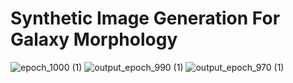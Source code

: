 # Synthetic Image Generation For Galaxy Morphology
![epoch_1000 (1)](https://github.com/user-attachments/assets/546e6180-c0c9-4f74-acf4-25c77f210e9e)
![output_epoch_990 (1)](https://github.com/user-attachments/assets/8781672e-467b-4ae3-b941-6bf60cc5e081)
![output_epoch_970 (1)](https://github.com/user-attachments/assets/3366a12d-7097-4f40-8e73-faf33d7bcc3e)

